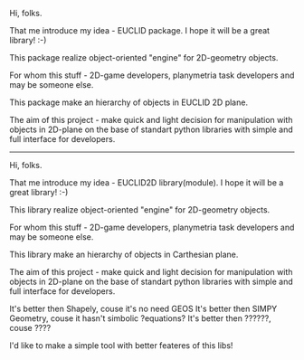 Hi, folks.

That me introduce my idea - EUCLID package. I hope it will be a great library! :-)

This package realize object-oriented "engine" for 2D-geometry objects.

For whom this stuff - 2D-game developers, planymetria task developers and may be someone else.

This package make an hierarchy of objects in EUCLID 2D plane.

The aim of this project - make quick and light decision for manipulation 
with objects in 2D-plane on the base of standart python libraries 
with simple and full interface for developers.




---------
Hi, folks.

That me introduce my idea - EUCLID2D library(module). I hope it will be a great library! :-)

This library realize object-oriented "engine" for 2D-geometry objects.

For whom this stuff - 2D-game developers, planymetria task developers and may be someone else.

This library make an hierarchy of objects in Carthesian plane.

The aim of this project - make quick and light decision for manipulation 
with objects in 2D-plane on the base of standart python libraries 
with simple and full interface for developers.

It's better then Shapely, couse it's no need GEOS
It's better then SIMPY Geometry, couse it hasn't simbolic ?equations?
It's better then ??????, couse ????

I'd like to make a simple tool with better feateres of this libs!
